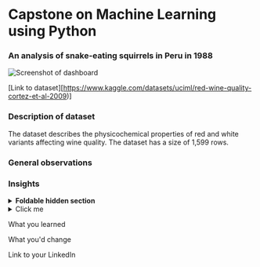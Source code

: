 # Capstone on Machine Learning using Python

### An analysis of snake-eating squirrels in Peru in 1988

![Screenshot of dashboard](https://i.imgur.com/UujCjhB.png)

[Link to dataset][https://www.kaggle.com/datasets/uciml/red-wine-quality-cortez-et-al-2009)]

### Description of dataset

The dataset describes the physicochemical properties of red and white variants affecting wine quality. The dataset has a size of 1,599 rows.

### General observations


### Insights

<details>
<summary><b>Foldable hidden section</b></summary>

Any folded content here. It requires an empty line just above it!

</details>


<details>
  <summary>Click me</summary>
  
  ### Heading
  1. Foo
  2. Bar
     * Baz
     * Qux


</details>

What you learned

What you'd change

Link to your LinkedIn
